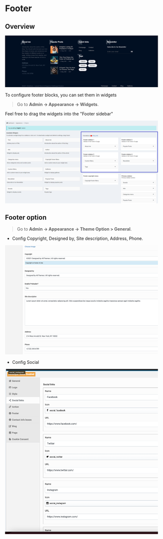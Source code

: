 # Footer

## Overview

![Footer](_images/footer/footer_1.png)

To configure footer blocks, you can set them in widgets

> Go to __Admin -> Appearance -> Widgets__.

Feel free to drag the widgets into the "Footer sidebar"

![Footer 4](_images/footer/footer_4.png)

## Footer option

> Go to __Admin -> Appearance -> Theme Option > General__.

- Config Copyright, Designed by, Site description, Address, Phone.

![Footer 5](_images/footer/footer_5.png)

- Config Social

![Footer 6](_images/footer/footer_6.png)